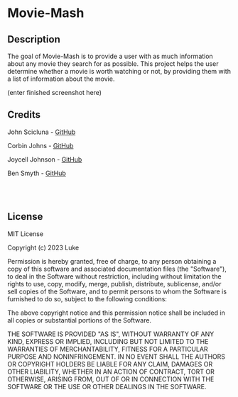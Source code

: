 # Movie-Mash

## Description

The goal of Movie-Mash is to provide a user with as much information about any movie they search for as possible. This project helps the user determine whether a movie is worth watching or not, by providing them with a list of information about the movie.

(enter finished screenshot here)

## Credits

John Scicluna - [GitHub](https://github.com/scicluna)

Corbin Johns - [GitHub](https://github.com/cxrstings)

Joycell Johnson - [GitHub](https://github.com/Joy-Johns)

Ben Smyth - [GitHub](https://github.com/bsmyth310)

<br>
</br>

## License

MIT License

Copyright (c) 2023 Luke

Permission is hereby granted, free of charge, to any person obtaining a copy
of this software and associated documentation files (the "Software"), to deal
in the Software without restriction, including without limitation the rights
to use, copy, modify, merge, publish, distribute, sublicense, and/or sell
copies of the Software, and to permit persons to whom the Software is
furnished to do so, subject to the following conditions:

The above copyright notice and this permission notice shall be included in all
copies or substantial portions of the Software.

THE SOFTWARE IS PROVIDED "AS IS", WITHOUT WARRANTY OF ANY KIND, EXPRESS OR
IMPLIED, INCLUDING BUT NOT LIMITED TO THE WARRANTIES OF MERCHANTABILITY,
FITNESS FOR A PARTICULAR PURPOSE AND NONINFRINGEMENT. IN NO EVENT SHALL THE
AUTHORS OR COPYRIGHT HOLDERS BE LIABLE FOR ANY CLAIM, DAMAGES OR OTHER
LIABILITY, WHETHER IN AN ACTION OF CONTRACT, TORT OR OTHERWISE, ARISING FROM,
OUT OF OR IN CONNECTION WITH THE SOFTWARE OR THE USE OR OTHER DEALINGS IN THE
SOFTWARE.